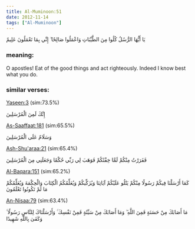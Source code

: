 ```yaml
---
title: Al-Muminoon:51
date: 2012-11-14
tags: ["Al-Muminoon"]
---
```

يَا أَيُّهَا الرُّسُلُ كُلُوا مِنَ الطَّيِّبَاتِ وَاعْمَلُوا صَالِحًا ۖ إِنِّي بِمَا تَعْمَلُونَ عَلِيمٌ
### meaning: 
O apostles! Eat of the good things and act righteously. Indeed I know best what you do.
### similar verses: 

[Yaseen:3](/36/3) (sim:73.5%)

إِنَّكَ لَمِنَ الْمُرْسَلِينَ

[As-Saaffaat:181](/37/181) (sim:65.5%)

وَسَلَامٌ عَلَى الْمُرْسَلِينَ

[Ash-Shu'araa:21](/26/21) (sim:65.4%)

فَفَرَرْتُ مِنْكُمْ لَمَّا خِفْتُكُمْ فَوَهَبَ لِي رَبِّي حُكْمًا وَجَعَلَنِي مِنَ الْمُرْسَلِينَ

[Al-Baqara:151](/2/151) (sim:65.2%)

كَمَا أَرْسَلْنَا فِيكُمْ رَسُولًا مِنْكُمْ يَتْلُو عَلَيْكُمْ آيَاتِنَا وَيُزَكِّيكُمْ وَيُعَلِّمُكُمُ الْكِتَابَ وَالْحِكْمَةَ وَيُعَلِّمُكُمْ مَا لَمْ تَكُونُوا تَعْلَمُونَ

[An-Nisaa:79](/4/79) (sim:63.4%)

مَا أَصَابَكَ مِنْ حَسَنَةٍ فَمِنَ اللَّهِ ۖ وَمَا أَصَابَكَ مِنْ سَيِّئَةٍ فَمِنْ نَفْسِكَ ۚ وَأَرْسَلْنَاكَ لِلنَّاسِ رَسُولًا ۚ وَكَفَىٰ بِاللَّهِ شَهِيدًا
